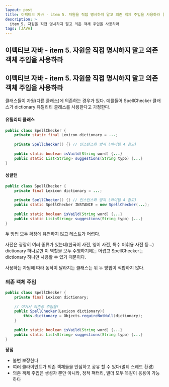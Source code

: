 ```yaml
---
layout: post
title: 이펙티브 자바 - item 5. 자원을 직접 명시하지 말고 의존 객체 주입을 사용하라 [JAVA]
description: >
  item 5. 자원을 직접 명시하지 말고 의존 객체 주입을 사용하라
tags: [JAVA]
---
```


## 이펙티브 자바 - item 5. 자원을 직접 명시하지 말고 의존 객체 주입을 사용하라

## 이펙티브 자바 - item 5. 자원을 직접 명시하지 말고 의존 객체 주입을 사용하라

클래스들이 자원(다른 클래스)에 의존하는 경우가 있다. 예를들어 SpellChecker 클래스가 dictionary 유틸리티 클래스를 사용한다고 가정한다.

#### 유틸리티 클래스
~~~java
public class SpellChecker {
	private static final Lexicon dictionary = ...;
    
    private SpellChecker() {} // 인스턴스화 방지 (아이템 4 참고)
    
    public static boolean isVaild(String word) {...}
    public static List<String> suggestions(String typo) {...}
}
~~~


#### 싱글턴
~~~java
public class SpellChecker {
	private final Lexicon dictionary = ...;
    
    private SpellChecker() {} // 인스턴스화 방지 (아이템 4 참고)
    public static SpellChecker INSTANCE = new SpellChecker(...);
    
    public static boolean isVaild(String word) {...}
    public static List<String> suggestions(String typo) {...}
}
~~~

두 방법 모두 확장에 유연하지 않고 테스트가 어렵다.

사전은 굉장히 여러 종류가 있는데(한국어 사전, 영어 사전, 특수 어휘용 사전 등...)
dictionary 하나로만 이 역할을 모두 수행하기에는 어렵고 SpellChecker는 dictionary 하나만 사용할 수 있기 때문이다.

사용하는 자원에 따라 동작이 달라지는 클래스는 위 두 방법이 적합하지 않다.


### 의존 객체 주입

~~~java
public class SpellChecker {
    private final Lexicon dictionary;
    
    // 여기서 의존성 주입을!
    public SpellChecker(Lexicon dictionary){
    	this.dictionary = Objects.requireNotNull(dictionary);
    }
    
    public static boolean isVaild(String word) {...}
    public static List<String> suggestions(String typo) {...}
}
~~~

**장점**

- 불변 보장한다
- 여러 클라이언트가 의존 객체들을 안심하고 공유 할 수 있다(멀티 스레드 환경)
- 의존 객체 주입은 생성자 뿐만 아니라, 정적 팩터리, 빌더 모두 똑같이 응용이 가능하다